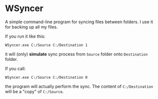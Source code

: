 # WSyncer

A simple command-line program for syncing files between folders. I use it for backing up all my files.

If you run it like this:

`WSyncer.exe C:/Source C:/Destination 1`

it will (only) **simulate** sync process from `Source` folder onto `Destination` folder.

If you call:

`WSyncer.exe C:/Source C:/Destination 0`

the program will actually perform the sync. The content of `C:/Destination` will be a "copy" of `C:/Source`.
